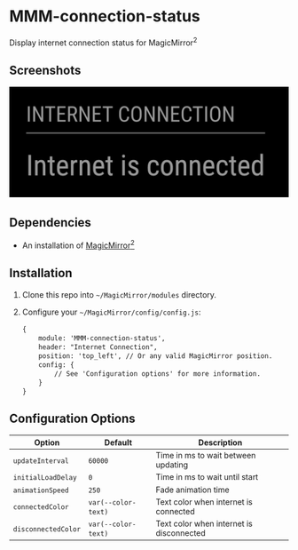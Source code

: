 # MMM-connection-status
Display internet connection status for MagicMirror<sup>2</sup>

## Screenshots

![Preview-Sources](docs/preview.png "Screenshot")

## Dependencies
  * An installation of [MagicMirror<sup>2</sup>](https://github.com/MichMich/MagicMirror)

## Installation
 1. Clone this repo into `~/MagicMirror/modules` directory.
 2. Configure your `~/MagicMirror/config/config.js`:
 
     ```
     {
         module: 'MMM-connection-status',
         header: "Internet Connection",
         position: 'top_left', // Or any valid MagicMirror position.
         config: {
             // See 'Configuration options' for more information.
         }
     }
     ```

## Configuration Options

| **Option**          | **Default**         | **Description**                          |
|---------------------|---------------------|------------------------------------------|
| `updateInterval`    | `60000`             | Time in ms to wait between updating      |
| `initialLoadDelay`  | `0`                 | Time in ms to wait until start           |
| `animationSpeed`    | `250`               | Fade animation time                      |
| `connectedColor`    | `var(--color-text)` | Text color when internet is connected    |
| `disconnectedColor` | `var(--color-text)` | Text color when internet is disconnected |
